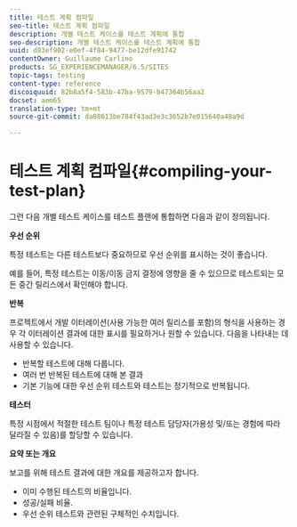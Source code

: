 ```yaml
---
title: 테스트 계획 컴파일
seo-title: 테스트 계획 컴파일
description: 개별 테스트 케이스를 테스트 계획에 통합
seo-description: 개별 테스트 케이스를 테스트 계획에 통합
uuid: d83ef902-e0ef-4f84-9477-be12dfe91742
contentOwner: Guillaume Carlino
products: SG_EXPERIENCEMANAGER/6.5/SITES
topic-tags: testing
content-type: reference
discoiquuid: 82b8a5f4-583b-47ba-9579-b47364b56aa2
docset: aem65
translation-type: tm+mt
source-git-commit: da08613be784f43ad3e3c3652b7e015640a48a9d

---
```



# 테스트 계획 컴파일{#compiling-your-test-plan}

그런 다음 개별 테스트 케이스를 테스트 플랜에 통합하면 다음과 같이 정의됩니다.

**우선 순위**

특정 테스트는 다른 테스트보다 중요하므로 우선 순위를 표시하는 것이 좋습니다.

예를 들어, 특정 테스트는 이동/이동 금지 결정에 영향을 줄 수 있으므로 테스트되는 모든 중간 릴리스에서 확인해야 합니다.

**반복**

프로젝트에서 개발 이터레이션(사용 가능한 여러 릴리스를 포함)의 형식을 사용하는 경우 각 이터레이션 결과에 대한 표시를 필요하거나 원할 수 있습니다. 다음을 나타내는 데 사용할 수 있습니다.

* 반복할 테스트에 대해 다룹니다.
* 여러 번 반복된 테스트에 대해 본 결과
* 기본 기능에 대한 우선 순위 테스트와 테스트는 정기적으로 반복됩니다.

**테스터**

특정 시점에서 적절한 테스트 팀이나 특정 테스트 담당자(가용성 및/또는 경험에 따라 달라질 수 있음)를 할당할 수 있습니다.

**요약 또는 개요**

보고를 위해 테스트 결과에 대한 개요를 제공하고자 합니다.

* 이미 수행된 테스트의 비율입니다.
* 성공/실패 비율.
* 우선 순위 테스트와 관련된 구체적인 수치입니다.

